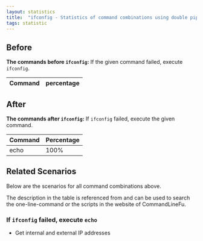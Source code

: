 ```yaml
---
layout: statistics
title:  "ifconfig - Statistics of command combinations using double pipe"
tags: statistic
---
```


## Before

__The commands before `ifconfig`:__ If the given command failed, execute `ifconfig`.

| Command | percentage |
|--------|--------|



## After

__The commands after `ifconfig`:__ If `ifconfig` failed, execute the given command.

| Command | Percentage | 
|-------|--------|
| echo | 100% |



## Related Scenarios

Below are the scenarios for all command combinations above.

The description in the table is referenced from and can be used to search the one-line-command or the scripts in the website of CommandLineFu.




### If `ifconfig` failed, execute `echo`

- Get internal and external IP addresses

            
